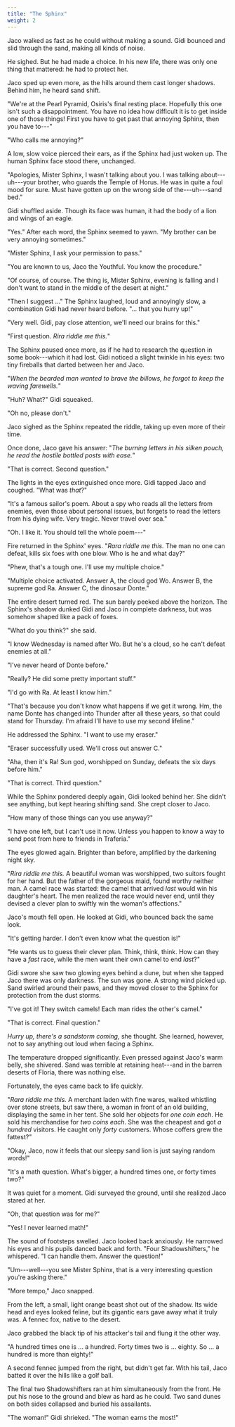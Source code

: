 ```yaml
---
title: "The Sphinx"
weight: 2
---
```


Jaco walked as fast as he could without making a sound. Gidi bounced and slid through the sand, making all kinds of noise. 

He sighed. But he had made a choice. In his new life, there was only one thing that mattered: he had to protect her.

Jaco sped up even more, as the hills around them cast longer shadows. Behind him, he heard sand shift. 

"We're at the Pearl Pyramid, Osiris's final resting place. Hopefully this one isn't such a disappointment. You have no idea how difficult it is to get inside one of those things! First you have to get past that annoying Sphinx, then you have to---"

"Who calls me annoying?"

A low, slow voice pierced their ears, as if the Sphinx had just woken up. The human Sphinx face stood there, unchanged.

"Apologies, Mister Sphinx, I wasn't talking about you. I was talking about---uh---your brother, who guards the Temple of Horus. He was in quite a foul mood for sure. Must have gotten up on the wrong side of the---uh---sand bed."

Gidi shuffled aside. Though its face was human, it had the body of a lion and wings of an eagle.

"Yes." After each word, the Sphinx seemed to yawn. "My brother can be very annoying sometimes."

"Mister Sphinx, I ask your permission to pass."

"You are known to us, Jaco the Youthful. You know the procedure."

"Of course, of course. The thing is, Mister Sphinx, evening is falling and I don't want to stand in the middle of the desert at night."

"Then I suggest ..." The Sphinx laughed, loud and annoyingly slow, a combination Gidi had never heard before. "... that you hurry up!"

"Very well. Gidi, pay close attention, we'll need our brains for this."

"First question. _Rira riddle me this._"

The Sphinx paused once more, as if he had to research the question in some book---which it had lost. Gidi noticed a slight twinkle in his eyes: two tiny fireballs that darted between her and Jaco.

"_When the bearded man wanted to brave the billows, he forgot to keep the waving farewells._"

"Huh? What?" Gidi squeaked.

"Oh no, please don't." 

Jaco sighed as the Sphinx repeated the riddle, taking up even more of their time. 

Once done, Jaco gave his answer: "_The burning letters in his silken pouch, he read the hostile bottled posts with ease._"

"That is correct. Second question."

The lights in the eyes extinguished once more. Gidi tapped Jaco and coughed. "What was _that_?"

"It's a famous sailor's poem. About a spy who reads all the letters from enemies, even those about personal issues, but forgets to read the letters from his dying wife. Very tragic. Never travel over sea."

"Oh. I like it. You should tell the whole poem---"

Fire returned in the Sphinx' eyes. "_Rara riddle me this._ The man no one can defeat, kills six foes with one blow. Who is he and what day?"

"Phew, that's a tough one. I'll use my multiple choice."

"Multiple choice activated. Answer A, the cloud god Wo. Answer B, the supreme god Ra. Answer C, the dinosaur Donte."

The entire desert turned red. The sun barely peeked above the horizon. The Sphinx's shadow dunked Gidi and Jaco in complete darkness, but was somehow shaped like a pack of foxes.

"What do you think?" she said.

"I know Wednesday is named after Wo. But he's a cloud, so he can't defeat enemies at all."

"I've never heard of Donte before."

"Really? He did some pretty important stuff."

"I'd go with Ra. At least I know him."

"That's because you don't know what happens if we get it wrong. Hm, the name Donte has changed into Thunder after all these years, so that could stand for Thursday. I'm afraid I'll have to use my second lifeline."

He addressed the Sphinx. "I want to use my eraser."

"Eraser successfully used. We'll cross out answer C."

"Aha, then it's Ra! Sun god, worshipped on Sunday, defeats the six days before him."

"That is correct. Third question."

While the Sphinx pondered deeply again, Gidi looked behind her. She didn't see anything, but kept hearing shifting sand. She crept closer to Jaco.

"How many of those things can you use anyway?"

"I have one left, but I can't use it now. Unless you happen to know a way to send post from here to friends in Traferia."

The eyes glowed again. Brighter than before, amplified by the darkening night sky.

"_Rira riddle me this._ A beautiful woman was worshipped, two suitors fought for her hand. But the father of the gorgeous maid, found worthy neither man. A camel race was started: the camel that arrived _last_ would win his daughter's heart. The men realized the race would never end, until they devised a clever plan to swiftly win the woman's affections."

Jaco's mouth fell open. He looked at Gidi, who bounced back the same look.

"It's getting harder. I don't even know what the question is!"

"He wants us to guess their clever plan. Think, think, think. How can they have a _fast_ race, while the men want their own camel to end _last_?"

Gidi swore she saw two glowing eyes behind a dune, but when she tapped Jaco there was only darkness. The sun was gone. A strong wind picked up. Sand swirled around their paws, and they moved closer to the Sphinx for protection from the dust storms.

"I've got it! They switch camels! Each man rides the other's camel."

"That is correct. Final question."

_Hurry up, there's a sandstorm coming,_ she thought. She learned, however, not to say anything out loud when facing a Sphinx.

The temperature dropped significantly. Even pressed against Jaco's warm belly, she shivered. Sand was terrible at retaining heat---and in the barren deserts of Floria, there was nothing else. 

Fortunately, the eyes came back to life quickly.

"_Rara riddle me this._ A merchant laden with fine wares, walked whistling over stone streets, but saw there, a woman in front of an old building, displaying the same in her tent. She sold her objects for _one coin each_. He sold his merchandise for _two coins each_. She was the cheapest and got _a hundred_ visitors. He caught only _forty_ customers. Whose coffers grew the fattest?"

"Okay, Jaco, now it feels that our sleepy sand lion is just saying random words!"

"It's a math question. What's bigger, a hundred times one, or forty times two?"

It was quiet for a moment. Gidi surveyed the ground, until she realized Jaco stared at her. 

"Oh, that question was for me?"

"Yes! I never learned math!"

The sound of footsteps swelled. Jaco looked back anxiously. He narrowed his eyes and his pupils danced back and forth. "Four Shadowshifters," he whispered. "I can handle them. Answer the question!"

"Um---well---you see Mister Sphinx, that is a very interesting question you're asking there."

"More tempo," Jaco snapped. 

From the left, a small, light orange beast shot out of the shadow. Its wide head and eyes looked feline, but its gigantic ears gave away what it truly was. A fennec fox, native to the desert.

Jaco grabbed the black tip of his attacker's tail and flung it the other way.

"A hundred times one is ... a hundred. Forty times two is ... eighty. So ... a hundred is more than eighty!"

A second fennec jumped from the right, but didn't get far. With his tail, Jaco batted it over the hills like a golf ball. 

The final two Shadowshifters ran at him simultaneously from the front. He put his nose to the ground and blew as hard as he could. Two sand dunes on both sides collapsed and buried his assailants.

"The woman!" Gidi shrieked. "The woman earns the most!"
